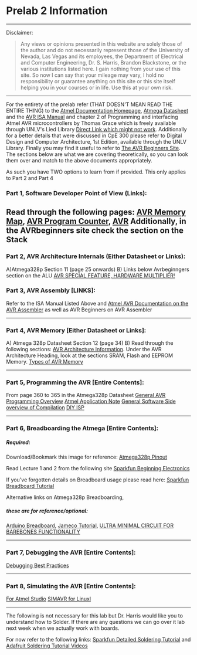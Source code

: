 # Prelab 2 Information 
----------

Disclaimer: 
>Any views or opinions presented in this website are solely those of the author and do not necessarily represent those of the University of Nevada, Las Vegas and its employees, the Department of Electrical and Computer Engineering, Dr. S. Harris, Brandon Blackstone, or the various institutions listed here. I gain nothing from your use of this site. So now I can say that your mileage may vary, I hold no responsibility or guarantee anything on this site or this site itself helping you in your courses or in life. Use this at your own risk.
-----------

For the entirety of the prelab refer (THAT DOESN'T MEAN READ THE ENTIRE THING) to the [Atmel Documentation Homepage](http://www.atmel.com/webdoc/index.html), [Atmega Datasheet](http://www.atmel.com/Images/Atmel-42735-8-bit-AVR-Microcontroller-ATmega328-328P_Datasheet.pdf) and the [AVR ISA Manual](http://www.atmel.com/images/Atmel-0856-AVR-Instruction-Set-Manual.pdf) and chapter 2 of 	Programming and interfacing Atmel AVR microcontrollers by Thomas Grace which is freely available through UNLV's Lied Library [Direct Link which might not work](http://webpac.library.unlv.edu/search~S1/?searchtype=.&searcharg=b5268249). Additionally for a better details that were discussed in CpE 300 please refer to Digital Design and Computer Architecture, 1st Edition, available through the UNLV Library. Finally you may find it useful to refer to [The AVR Beginners Site](http://www.avrbeginners.net/). The sections below are what we are covering theoretically, so you can look them over and match to the above documents appropriately.

As such you have TWO options to learn from if provided. This only applies to Part 2 and Part 4 

### Part 1, Software Developer Point of View (Links): 
Read through the following pages: [AVR Memory Map](http://www.avr-tutorials.com/general/avr-memory-map), [AVR Program Counter](http://www.avr-tutorials.com/general/avr-program-counter), [AVR](http://www.avr-tutorials.com/general/avr-microcontroller-stack-operation-and-stack-pointer)
Additionally, in the AVRbeginners site check the section on the Stack
-------------

### Part 2, AVR Architecture Internals (Either Datasheet or Links): 
A)Atmega328p Section 11 (page 25 onwards) 
B) Links below
Avrbeginngers section on the ALU
[AVR SPECIAL FEATURE, HARDWARE MULTIPLIER!](http://www.atmel.com/images/Atmel-1631-Using-the-AVR-Hardware-Multiplier_ApplicationNote_AVR201.pdf)

### Part 3, AVR Assembly [LINKS]: 
Refer to the ISA Manual Listed Above and [Atmel AVR Documentation on the AVR Assembler](http://www.atmel.com/webdoc/avrassembler/index.html) as well as AVR Beginners on AVR Assembler

--------------

### Part 4, AVR Memory [Either Datasheet or Links]: 
A) Atmega 328p Datasheet Section 12 (page 34)
B)
Read through the following sections: [AVR Architecture Information](http://www.avrbeginners.net/). Under the AVR Architecture Heading, look at the sections SRAM, Flash and EEPROM Memory.
[Types of AVR Memory](http://jeelabs.org/2011/12/05/types-of-memory-for-an-atmega/)

----------------

### Part 5, Programming the AVR [Entire Contents]: 
From page 360 to 365 in the Atmega328p Datasheet 
[General AVR Programming Overview](http://www.ladyada.net/learn/avr/programming.html)
[Atmel Application Note](http://www.atmel.com/Images/Atmel-0943-In-System-Programming_ApplicationNote_AVR910.pdf)
[General Software Side overview of Compilation](http://spimsimulator.sourceforge.net/HP_AppA.pdf)
[DIY ISP](https://learn.adafruit.com/usbtinyisp/overview)

----------------------

### Part 6, Breadboarding the Atmega [Entire Contents]: 
##### Required: 
Download/Bookmark this image for reference: [Atmega328p Pinout](https://www.arduino.cc/en/Hacking/PinMapping168)

Read Lecture 1 and 2 from the following site [Sparkfun Beginning Electronics ](https://www.sparkfun.com/tutorials/category/1)

If you've forgotten details on Breadboard usage please read here: [Sparkfun Breadboard Tutorial](https://learn.sparkfun.com/tutorials/how-to-use-a-breadboard)

Alternative links on Atmega328p Breadboarding, 
##### these are for reference/optional: 
[Arduino Breadboard](https://www.arduino.cc/en/Main/Standalone), [Jameco Tutorial](https://www.jameco.com/jameco/workshop/jamecobuilds/arduinocircuit.html), [ULTRA MINIMAL CIRCUIT FOR BAREBONES FUNCTIONALITY](https://www.avrprogrammers.com/atmega/atmegaxx8)


----------------

### Part 7, Debugging the AVR [Entire Contents]: 
[Debugging Best Practices](http://www.best-microcontroller-projects.com/article-debugging.html)

---------------

### Part 8, Simulating the AVR [Entire Contents]: 
[For Atmel Studio](http://www.atmel.com/webdoc/simulator/simulator.wb_Simulator_Use.html)
[SIMAVR for Linuxl](http://www.instructables.com/id/Debugging-AVR-code-in-Linux-with-simavr/?ALLSTEPS)

---------------------

The following is not necessary for this lab but Dr. Harris would like you to understand how to Solder. If there are any questions we can go over it lab next week when we actually work with boards. 

For now refer to the following links: [Sparkfun Detailed Soldering Tutorial](https://learn.sparkfun.com/tutorials/how-to-solder---through-hole-soldering) and [Adafruit Soldering Tutorial Videos](https://learn.adafruit.com/collins-lab-soldering/video)

